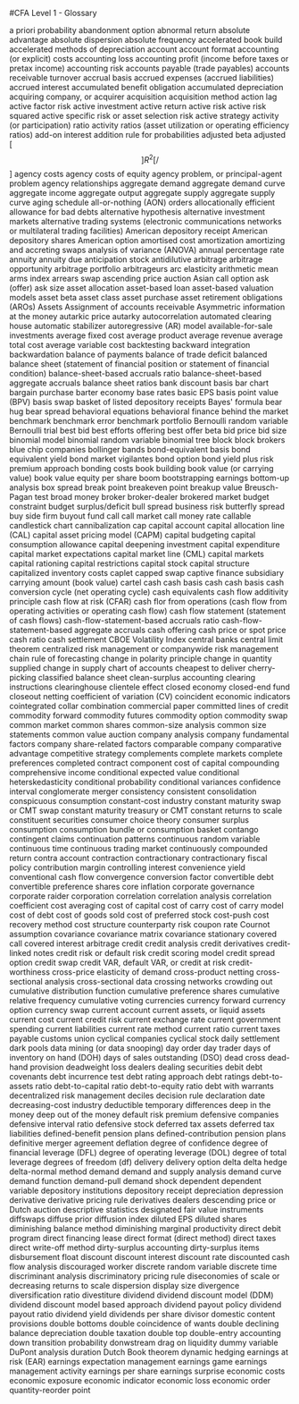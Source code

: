 #CFA Level 1 - Glossary

a priori probability
abandonment option
abnormal return
absolute advantage
absolute dispersion
absolute frequency
accelerated book build
accelerated methods of depreciation
account
account format
accounting (or explicit) costs
accounting loss
accounting profit (income before taxes or pretax income)
accounting risk
accounts payable (trade payables)
accounts receivable turnover
accrual basis
accrued expenses (accrued liabilities)
accrued interest
accumulated benefit obligation
accumulated depreciation
acquiring company, or acquirer
acquisition
acquisition method
action lag
active factor risk
active investment
active return
active risk
active risk squared
active specific risk or asset selection risk
active strategy
activity (or participation) ratio
activity ratios (asset utilization or operating efficiency ratios)
add-on interest
addition rule for probabilities
adjusted beta
adjusted [$$]R^{2}[/$$]
agency costs
agency costs of equity
agency problem, or principal-agent problem
agency relationships
aggregate demand
aggregate demand curve
aggregate income
aggregate output
aggregate supply
aggregate supply curve
aging schedule
all-or-nothing (AON) orders
allocationally efficient
allowance for bad debts
alternative hypothesis
alternative investment markets
alternative trading systems (electronic communications networks or multilateral trading facilities)
American depository receipt
American depository shares
American option
amortised cost
amortization
amortizing and accreting swaps
analysis of variance (ANOVA)
annual percentage rate
annuity
annuity due
anticipation stock
antidilutive
arbitrage
arbitrage opportunity
arbitrage portfolio
arbitrageurs
arc elasticity
arithmetic mean
arms index
arrears swap
ascending price auction
Asian call option
ask (offer)
ask size
asset allocation
asset-based loan
asset-based valuation models
asset beta
asset class
asset purchase
asset retirement obligations (AROs)
Assets
Assignment of accounts receivable
Asymmetric information
at the money
autarkic price
autarky
autocorrelation
automated clearing house
automatic stabilizer
autoregressive (AR) model
available-for-sale investments
average fixed cost
average product
average revenue
average total cost
average variable cost
backtesting
backward integration
backwardation
balance of payments
balance of trade deficit
balanced
balance sheet (statement of financial position or statement of financial condition)
balance-sheet-based accruals ratio
balance-sheet-based aggregate accruals
balance sheet ratios
bank discount basis
bar chart
bargain purchase
barter economy
base rates
basic EPS
basis point value (BPV)
basis swap
basket of listed depository receipts
Bayes' formula
bear hug
bear spread
behavioral equations
behavioral finance
behind the market
benchmark
benchmark error
benchmark portfolio
Bernoulli random variable
Bernoulli trial
best bid
best efforts offering
best offer
beta
bid price
bid size
binomial model
binomial random variable
binomial tree
block
block brokers
blue chip companies
bollinger bands
bond-equivalent basis
bond equivalent yield
bond market vigilantes
bond option
bond yield plus risk premium approach
bonding costs
book building
book value (or carrying value)
book value equity per share
boom
bootstrapping earnings
bottom-up analysis
box spread
break point
breakeven point
breakup value
Breusch-Pagan test
broad money
broker
broker-dealer
brokered market
budget constraint
budget surplus/deficit
bull spread
business risk
butterfly spread
buy side firm
buyout fund
call
call market
call money rate
callable
candlestick chart
cannibalization
cap
capital account
capital allocation line (CAL)
capital asset pricing model (CAPM)
capital budgeting
capital consumption allowance
capital deepening investment
capital expenditure
capital market expectations
capital market line (CML)
capital markets
capital rationing
capital restrictions
capital stock
capital structure
capitalized inventory costs
caplet
capped swap
captive finance subsidiary
carrying amount (book value)
cartel
cash
cash basis
cash
cash basis
cash conversion cycle (net operating cycle)
cash equivalents
cash flow additivity principle
cash flow at risk (CFAR)
cash flor from operations (cash flow from operating activities or operating cash flow)
cash flow statement (statement of cash flows)
cash-flow-statement-based accruals ratio
cash-flow-statement-based aggregate accruals
cash offering
cash price or spot price
cash ratio
cash settlement
CBOE Volatility Index
central banks
central limit theorem
centralized risk management or companywide risk management
chain rule of forecasting
change in polarity principle
change in quantity supplied
change in supply
chart of accounts
cheapest to deliver
cherry-picking
classified balance sheet
clean-surplus accounting
clearing instructions
clearinghouse
clientele effect
closed economy
closed-end fund
closeout netting
coefficient of variation (CV)
coincident economic indicators
cointegrated
collar
combination
commercial paper
committed lines of credit
commodity forward
commodity futures
commodity option
commodity swap
common market
common shares
common-size analysis
common size statements
common value auction
company analysis
company fundamental factors
company share-related factors
comparable company
comparative advantage
competitive strategy
complements
complete markets
complete preferences
completed contract
component cost of capital
compounding
comprehensive income
conditional expected value
conditional heterskedasticity
conditional probability
conditional variances
confidence interval
conglomerate merger
consistency
consistent
consolidation
conspicuous consumption
constant-cost industry
constant maturity swap or CMT swap
constant maturity treasury or CMT
constant returns to scale
constituent securities
consumer choice theory
consumer surplus
consumption
consumption bundle or consumption basket
contango
contingent claims
continuation patterns
continuous random variable
continuous time
continuous trading market
continuously compounded return
contra account
contraction
contractionary
contractionary fiscal policy
contribution margin
controlling interest
convenience yield
conventional cash flow
convergence
conversion factor
convertible debt
convertible preference shares
core inflation
corporate governance
corporate raider
corporation
correlation
correlation analysis
correlation coefficient
cost averaging
cost of capital
cost of carry
cost of carry model
cost of debt
cost of goods sold
cost of preferred stock
cost-push
cost recovery method
cost structure
counterparty risk
coupon rate
Cournot assumption
covariance
covariance matrix
covariance stationary
covered call
covered interest arbitrage
credit
credit analysis
credit derivatives
credit-linked notes
credit risk or default risk
credit scoring model
credit spread option
credit swap
credit VAR, default VAR, or credit at risk
credit-worthiness
cross-price elasticity of demand
cross-product netting
cross-sectional analysis
cross-sectional data
crossing networks
crowding out
cumulative distribution function
cumulative preference shares
cumulative relative frequency
cumulative voting
currencies
currency forward
currency option
currency swap
current account
current assets, or liquid assets
current cost
current credit risk
current exchange rate
current government spending
current liabilities
current rate method
current ratio
current taxes payable
customs union
cyclical companies
cyclical stock
daily settlement
dark pools
data mining (or data snooping)
day order
day trader
days of inventory on hand (DOH)
days of sales outstanding (DSO)
dead cross
dead-hand provision
deadweight loss
dealers
dealing securities
debit
debt covenants
debt incurrence test
debt rating approach
debt ratings
debt-to-assets ratio
debt-to-capital ratio
debt-to-equity ratio
debt with warrants
decentralized risk management
deciles
decision rule
declaration date
decreasing-cost industry
deductible temporary differences
deep in the money
deep out of the money
default risk premium
defensive companies
defensive interval ratio
defensive stock
deferred tax assets
deferred tax liabilities
defined-benefit pension plans
defined-contribution pension plans
definitive merger agreement
deflation
degree of confidence
degree of financial leverage (DFL)
degree of operating leverage (DOL)
degree of total leverage
degrees of freedom (df)
delivery
delivery option
delta
delta hedge
delta-normal method
demand
demand and supply analysis
demand curve
demand function
demand-pull
demand shock
dependent
dependent variable
depository institutions
depository receipt
depreciation
depression
derivative
derivative pricing rule
derivatives dealers
descending price or Dutch auction
descriptive statistics
designated fair value instruments
diffswaps
diffuse prior
diffusion index
diluted EPS
diluted shares
diminishing balance method
diminishing marginal productivity
direct debit program
direct financing lease
direct format (direct method)
direct taxes
direct write-off method
dirty-surplus accounting
dirty-surplus items
disbursement float
discount
discount interest
discount rate
discounted cash flow analysis
discouraged worker
discrete random variable
discrete time
discriminant analysis
discriminatory pricing rule
diseconomies of scale or decreasing returns to scale
dispersion
display size
divergence
diversification ratio
divestiture
dividend
dividend discount model (DDM)
dividend discount model based approach
dividend payout policy
dividend payout ratio
dividend yield
dividends per share
divisor
domestic content provisions
double bottoms
double coincidence of wants
double declining balance depreciation
double taxation
double top
double-entry accounting
down transition probability
donwstream
drag on liquidity
dummy variable
DuPont analysis
duration
Dutch Book theorem
dynamic hedging
earnings at risk (EAR)
earnings expectation management
earnings game
earnings management activity
earnings per share
earnings surprise
economic costs
economic exposure
economic indicator
economic loss
economic order quantity-reorder point